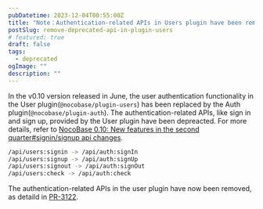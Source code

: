 ```yaml
---
pubDatetime: 2023-12-04T00:55:00Z
title: "Note：Authentication-related APIs in Users plugin have been removed"
postSlug: remove-deprecated-api-in-plugin-users 
# featured: true
draft: false
tags:
  - deprecated
ogImage: ""
description: ""
---
```


In the v0.10 version released in June, the user authentication functionality in the User plugin(`@nocobase/plugin-users`) has been replaced by the Auth plugin(`@nocobase/plugin-auth`). The authentication-related APIs, like sign in and sign up, provided by the User plugin have been depreacted. For more details, refer to [NocoBase 0.10: New features in the second quarter#signin/signup api changes](/posts/release-v010#signinsignup-api-changes).

```bash
/api/users:signin -> /api/auth:signIn
/api/users:signup -> /api/auth:signUp
/api/users:signout -> /api/auth:signOut
/api/users:check -> /api/auth:check
```

The authentication-related APIs in the user plugin have now been removed, as detaild in <a href="https://github.com/nocobase/nocobase/pull/3122" target="_blank">PR-3122</a>.


